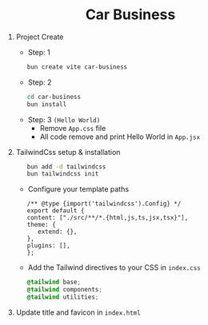 <h1 align="center">Car Business</h1>

1. Project Create

   - Step: 1

   ```bash
      bun create vite car-business
   ```

   - Step: 2

   ```bash
      cd car-business
      bun install
   ```

   - Step: 3 `(Hello World)`
     - Remove `App.css` file
     - All code remove and print Hello World in `App.jsx`

2. TailwindCss setup & installation
   ```bash
      bun add -d tailwindcss
      bun tailwindcss init
   ```
   - Configure your template paths
   ```JS
      /** @type {import('tailwindcss').Config} */
      export default {
      content: ["./src/**/*.{html,js,ts,jsx,tsx}"],
      theme: {
         extend: {},
      },
      plugins: [],
      };
   ```
   - Add the Tailwind directives to your CSS in `index.css`
   ```CSS
      @tailwind base;
      @tailwind components;
      @tailwind utilities;
   ```
3. Update title and favicon in `index.html`
